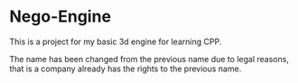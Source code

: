 Nego-Engine
==========

This is a project for my basic 3d engine for learning CPP.

The name has been changed from the previous name due to legal reasons, that is a company already has the rights to the previous name.
